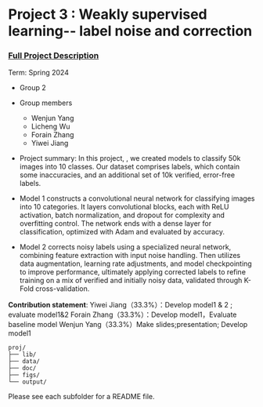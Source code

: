 # Project 3 : Weakly supervised learning-- label noise and correction


### [Full Project Description](doc/project3_desc.md)

Term: Spring 2024

+ Group 2
+ Group members
	+ Wenjun Yang
	+ Licheng Wu
	+ Forain Zhang
	+ Yiwei Jiang


+ Project summary: In this project, , we created models to classify 50k images into 10 classes. Our dataset comprises labels, which contain some inaccuracies, and an additional set of 10k verified, error-free labels.
+ Model 1 constructs a convolutional neural network for classifying images into 10 categories. It layers convolutional blocks, each with ReLU activation, batch normalization, and dropout for complexity and overfitting control. The network ends with a dense layer for classification, optimized with Adam and evaluated by accuracy.
+ Model 2 corrects noisy labels using a specialized neural network, combining feature extraction with input noise handling. Then utilizes data augmentation, learning rate adjustments, and model checkpointing to improve performance, ultimately applying corrected labels to refine training on a mix of verified and initially noisy data, validated through K-Fold cross-validation.
	
**Contribution statement**:  Yiwei Jiang（33.3%）：Develop model1 & 2 ; evaluate model1&2  Forain Zhang（33.3%）：Develop model1，Evaluate baseline model  Wenjun Yang（33.3%）Make slides;presentation; Develop model1

```
proj/
├── lib/
├── data/
├── doc/
├── figs/
└── output/
```

Please see each subfolder for a README file.
